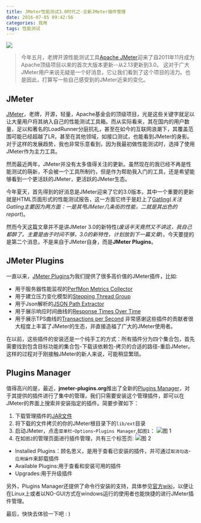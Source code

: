 ```yaml
---
title: JMeter性能测试3.0时代之-全新JMeter插件管理
date: 2016-07-05 09:42:56
categories: 我用
tags: 性能测试
---
```

![](http://upload-images.jianshu.io/upload_images/1936843-ea3b7bb202cd0be5.jpg?imageMogr2/auto-orient/strip%7CimageView2/2/w/1240)

> 今年五月，老牌开源性能测试工具[Apache JMeter](http://jmeter.apache.org/)迎来了自2011年11月成为Apache顶级项目以来的首次大版本更新--从2.13更新到3.0。
这对于广大JMeter用户来说无疑是一个好消息，它让我们看到了这个项目的活力。也是因此，打算写一些自己感受到的JMeter近来的变化。

<!-- more -->

## JMeter
[JMeter](http://jmeter.apache.org/)，老牌，开源，轻量，Apache基金会的顶级项目，光是这些关键字就足以让大量用户将其纳入自己的性能测试工具箱。而从实际看来，其在国内的用户数量，足以和著名的LoadRunner分庭抗礼，甚至在如今的互联网浪潮下，其覆盖范围可能已经超越了LR，甚至在其他领域，如接口测试，也能看到JMeter的身影。对于这样的发展趋势，我也非常乐意看到，因为我最初做性能测试时，选择了使用JMeter作为主力工具。

然而最近两年，JMeter并没有太多值得关注的更新。虽然现在的我已经不再是性能测试的萌新，不会被一个工具所制约，但是作为帮助我入门的工具，还是希望能够看到一个更活跃的JMeter，更活跃的JMeter生态。

今年夏天，首先得到的好消息是JMeter迎来了它的3.0版本，其中一个重要的更新就是HTML页面形式的性能测试报告，这一方面它终于是赶上了[Gatling](http://gatling.io/#/)(*关注Gatling主要因为两方面：一是其甩JMeter几条街的性能，二就是其出色的report*)。

然而今天这篇文章并不是讲JMeter 3.0的新特性(*废话半天竟然又不讲这，我自己都醉了。主要是由于时间不够，3.0的新特性，计划放到下一篇文章*)，今天要提的是第二个消息，不是来自于JMeter自身，而是**JMeter Plugins**。

## JMeter Plugins
一直以来，[JMeter Plugins](http://www.jmeter-plugins.org/)为我们提供了很多高价值的JMeter插件，比如:
- 用于服务器性能监视的[PerfMon Metrics Collector](http://jmeter-plugins.org/wiki/PerfMon)
- 用于建立压力变化模型的[Stepping Thread Group](http://jmeter-plugins.org/wiki/SteppingThreadGroup)
- 用于Json解析的[JSON Path Extractor](http://jmeter-plugins.org/wiki/JSONPathExtractor)
- 用于展示响应时间曲线的[Response Times Over Time](http://jmeter-plugins.org/wiki/ResponseTimesOverTime)
- 用于展示TPS曲线的[Transactions per Second](http://jmeter-plugins.org/wiki/TransactionsPerSecond)
非常感谢这些插件的贡献者很大程度上丰富了JMeter的生态，并直接造福了广大的JMeter使用者。

在以前，这些插件的安装还是一个纯手工的方式：所有插件分为四个集合包，首先需要找到包含目标功能的集合包-下载该依赖包-拷贝的合适的路径-重启JMeter。这样的过程对于刚接触JMeter的新人来说，可能稍显繁琐。

## Plugins Manager
值得高兴的是，最近，**jmeter-plugins.org**推出了全新的[Plugins Manager](http://www.jmeter-plugins.org/wiki/PluginsManager/)，对于其提供的插件进行了集中的管理，我们只需要安装这个管理插件，即可以在JMeter的界面上搜索并安装指定的插件。简要步骤如下：
1. 下载管理插件的[JAR文件](http://jmeter-plugins.org/get/)
2. 将下载的文件拷贝的你的JMeter根目录下的`lib/ext`目录
3. 启动JMeter，点击`菜单栏`-`Options`-`Plugins Manager`,如`图1`：
![图 1](http://upload-images.jianshu.io/upload_images/1936843-4a2e153a94ed3a24.png?imageMogr2/auto-orient/strip%7CimageView2/2/w/1240)
4. 在如`图2`的管理页面进行插件管理，共有三个标签页:
![图 2](http://upload-images.jianshu.io/upload_images/1936843-13d80ced4b63dd3b.png?imageMogr2/auto-orient/strip%7CimageView2/2/w/1240)
  - Installed Plugins：顾名思义，是用于查看已安装的插件，并可通过`取消勾选`-`应用操作`来卸载插件
  - Available Plugins:用于查看和安装可用的插件
  - Upgrades:用于升级插件

另外，Plugins Manager还提供了命令行安装的支持，具体参见[官方wiki](http://jmeter-plugins.org/wiki/PluginsManager/)，以便让在Linux上或者以NO-GUI方式在windows运行的使用者也能快捷的进行JMeter插件管理。

最后，快快去体验一下吧 : )